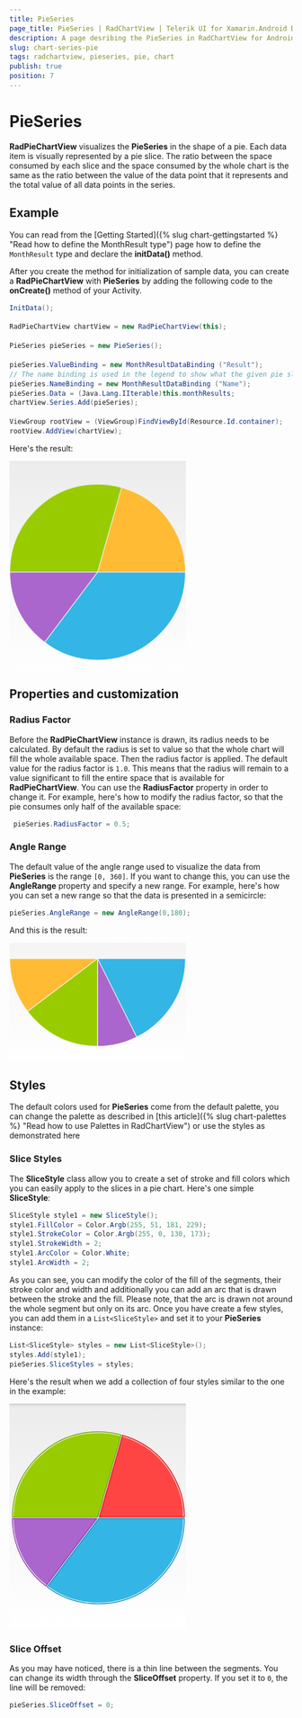 ```yaml
---
title: PieSeries
page_title: PieSeries | RadChartView | Telerik UI for Xamarin.Android Documentation
description: A page desribing the PieSeries in RadChartView for Android. This article explains the most important things you need to know before using PieSeries.
slug: chart-series-pie
tags: radchartview, pieseries, pie, chart
publish: true
position: 7
---
```


# PieSeries

**RadPieChartView** visualizes the **PieSeries** in the shape of a pie. Each data item is visually represented by a pie slice. The ratio between the space consumed by each slice and the space consumed by the whole chart is the same as the ratio between the value of the data point that it represents and the total value of all data points in the series.

## Example

You can read from the [Getting Started]({% slug chart-gettingstarted %} "Read how to define the MonthResult type") page how to define the `MonthResult` type and declare the **initData()** method.

After you create the method for initialization of sample data, you can create a **RadPieChartView** with **PieSeries** by adding the following code to the **onCreate()** method of your Activity.

```C#
InitData();

RadPieChartView chartView = new RadPieChartView(this);

PieSeries pieSeries = new PieSeries();

pieSeries.ValueBinding = new MonthResultDataBinding ("Result");
// The name binding is used in the legend to show what the given pie slice value means.
pieSeries.NameBinding = new MonthResultDataBinding ("Name");
pieSeries.Data = (Java.Lang.IIterable)this.monthResults;
chartView.Series.Add(pieSeries);

ViewGroup rootView = (ViewGroup)FindViewById(Resource.Id.container);
rootView.AddView(chartView);
```

Here's the result:

![TelerikUI-Chart-Series-Pie](images/chart-series-pie-1.png "Demo of Pie chart with PieSeries.")

## Properties and customization

### Radius Factor

Before the **RadPieChartView** instance is drawn, its radius needs to be calculated. By default the radius is set to value so that the whole chart will fill the whole available space. Then the radius factor is applied. The default value for the radius factor is `1.0`. This means that the radius will remain to a value significant to fill the entire space that is available for **RadPieChartView**. You can use the **RadiusFactor** property in order to change it. For example, here's how to modify the radius factor, so that the pie consumes only half of the available space:

```C#
 pieSeries.RadiusFactor = 0.5;
```

### Angle Range

The default value of the angle range used to visualize the data from **PieSeries** is the range `[0, 360]`. If you want to change this, you can use the **AngleRange** property and specify a new range. For example, here's how you can set a new range so that the data is presented in a semicircle:

```C#
pieSeries.AngleRange = new AngleRange(0,180);
```

And this is the result:

![TelerikUI-Chart-Series-Pie-Semicircle](images/chart-series-pie-2.png "Demo of Pie chart with PieSeries in a semicircle.")

## Styles

The default colors used for **PieSeries** come from the default palette, you can change the palette as described in [this article]({% slug chart-palettes %} "Read how to use Palettes in RadChartView") or use the styles as demonstrated here

### Slice Styles

The **SliceStyle** class allow you to create a set of stroke and fill colors which you can easily apply to the slices in a pie chart. Here's one simple **SliceStyle**:

```C#
SliceStyle style1 = new SliceStyle();
style1.FillColor = Color.Argb(255, 51, 181, 229);
style1.StrokeColor = Color.Argb(255, 0, 130, 173);
style1.StrokeWidth = 2;
style1.ArcColor = Color.White;
style1.ArcWidth = 2;
```

As you can see, you can modify the color of the fill of the segments, their stroke color and width and additionally you can add an arc that is drawn between the stroke and the fill. Please note, that the arc is drawn not around the whole segment but only on its arc. Once you have create a few styles, you can add them in a `List<SliceStyle>` and set it to your **PieSeries** instance:

```C#
List<SliceStyle> styles = new List<SliceStyle>();
styles.Add(style1);
pieSeries.SliceStyles = styles;
```

Here's the result when we add a collection of four styles similar to the one in the example:

![TelerikUI-Chart-Series-Pie-Styles](images/chart-series-pie-3.png "Demo of Pie chart with custom slice styles.")

### Slice Offset

As you may have noticed, there is a thin line between the segments. You can change its width through the **SliceOffset** property. If you set it to `0`, the line will be removed:

```C#
pieSeries.SliceOffset = 0;
```